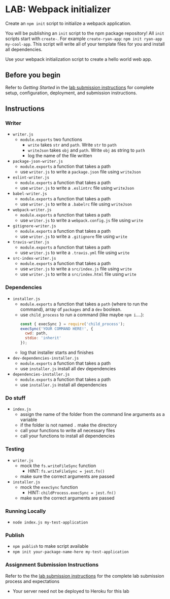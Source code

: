 # LAB: Webpack initializer

Create an `npm init` script to initialize a webpack application.

You will be publishing an `init` script to the npm package repository!
All `init` scripts start with `create-`. For example `create-ryan-app`:
`npm init ryan-app my-cool-app`. This script will write all of your
template files for you and install all dependencies.

Use your webpack initialization script to create a hello world
web app.

## Before you begin

Refer to *Getting Started*  in the [lab submission instructions](../../../reference/submission-instructions/labs/README.md) for complete setup, configuration, deployment, and submission instructions.

## Instructions

### Writer

* `writer.js`
  * `module.exports` two functions
    * `write` takes `str` and `path`. Write `str` to `path`
    * `writeJson` takes `obj` and `path`. Write `obj` as string to `path`
    * log the name of the file written
* `package-json-writer.js`
  * `module.exports` a function that takes a path
  * use `writer.js` to write a `package.json` file using `writeJson`
* `eslint-writer.js`
  * `module.exports` a function that takes a path
  * use `writer.js` to write a `.eslintrc` file using `writeJson`
* `babel-writer.js`
  * `module.exports` a function that takes a path
  * use `writer.js` to write a `.babelrc` file using `writeJson`
* `webpack-writer.js`
  * `module.exports` a function that takes a path
  * use `writer.js` to write a `webpack.config.js` file using `write`
* `gitignore-writer.js`
  * `module.exports` a function that takes a path
  * use `writer.js` to write a `.gitignore` file using `write`
* `travis-writer.js`
  * `module.exports` a function that takes a path
  * use `writer.js` to write a `.travis.yml` file using `write`
* `src-index-writer.js`
  * `module.exports` a function that takes a path
  * use `writer.js` to write a `src/index.js` file using `write`
  * use `writer.js` to write a `src/index.html` file using `write`

### Dependencies

* `installer.js`
  * `module.exports` a function that takes a `path`
    (where to run the command), array of `packages` and a
    `dev` boolean.
  * use `child_process` to run a command (like maybe `npm i`....):
    ```js
    const { execSync } = require('child_process');
    execSync('YOUR COMMAND HERE!', {
      cwd: path,
      stdio: 'inherit'
    });
    ```
  * log that installer starts and finishes
* `dev-dependencies-installer.js`
  * `module.exports` a function that takes a path
  * use `installer.js` install all dev dependencies
* `dependencies-installer.js`
  * `module.exports` a function that takes a path
  * use `installer.js` install all dependencies

### Do stuff

* `index.js`
  * assign the name of the folder from the command line arguments
    as a variable
  * if the folder is not named `.` make the directory
  * call your functions to write all necessary files
  * call your functions to install all dependencies

### Testing

* `writer.js`
  * mock the `fs.writeFileSync` function
    * HINT: `fs.writeFileSync = jest.fn()`
  * make sure the correct arguments are passed
* `installer.js`
  * mock the `execSync` function
    * HINT: `childProcess.execSync = jest.fn()`
  * make sure the correct arguments are passed

### Running Locally

* `node index.js my-test-application`

### Publish

* `npm publish` to make script available
* `npm init your-package-name-here my-test-application`

### Assignment Submission Instructions

Refer to the the [lab submission instructions](../../../reference/submission-instructions/labs/README.md) for the complete lab submission process and expectations

* Your server need not be deployed to Heroku for this lab
